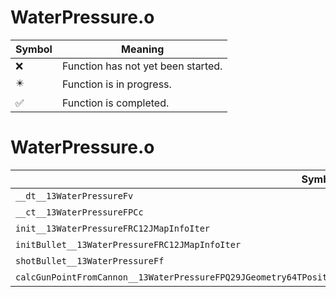# WaterPressure.o
| Symbol | Meaning 
| ------------- | ------------- 
| :x: | Function has not yet been started. 
| :eight_pointed_black_star: | Function is in progress. 
| :white_check_mark: | Function is completed. 


# WaterPressure.o
| Symbol | Decompiled? |
| ------------- | ------------- |
| `__dt__13WaterPressureFv` | :x: |
| `__ct__13WaterPressureFPCc` | :x: |
| `init__13WaterPressureFRC12JMapInfoIter` | :x: |
| `initBullet__13WaterPressureFRC12JMapInfoIter` | :x: |
| `shotBullet__13WaterPressureFf` | :x: |
| `calcGunPointFromCannon__13WaterPressureFPQ29JGeometry64TPosition3<Q29JGeometry38TMatrix34<Q29JGeometry13SMatrix34C<f>>>` | :x: |
